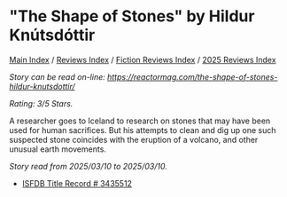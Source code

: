 # "The Shape of Stones" by Hildur Knútsdóttir

[Main Index](../../../README.md) / [Reviews Index](../../README.md) / [Fiction Reviews Index](../README.md) / [2025 Reviews Index](README.md)

*Story can be read on-line: <https://reactormag.com/the-shape-of-stones-hildur-knutsdottir/>*

*Rating: 3/5 Stars.*

A researcher goes to Iceland to research on stones that may have been used for human sacrifices. But his attempts to clean and dig up one such suspected stone coincides with the eruption of a volcano, and other unusual earth movements.

*Story read from 2025/03/10 to 2025/03/10.*

- [ISFDB Title Record # 3435512](https://www.isfdb.org/cgi-bin/title.cgi?3435512)
